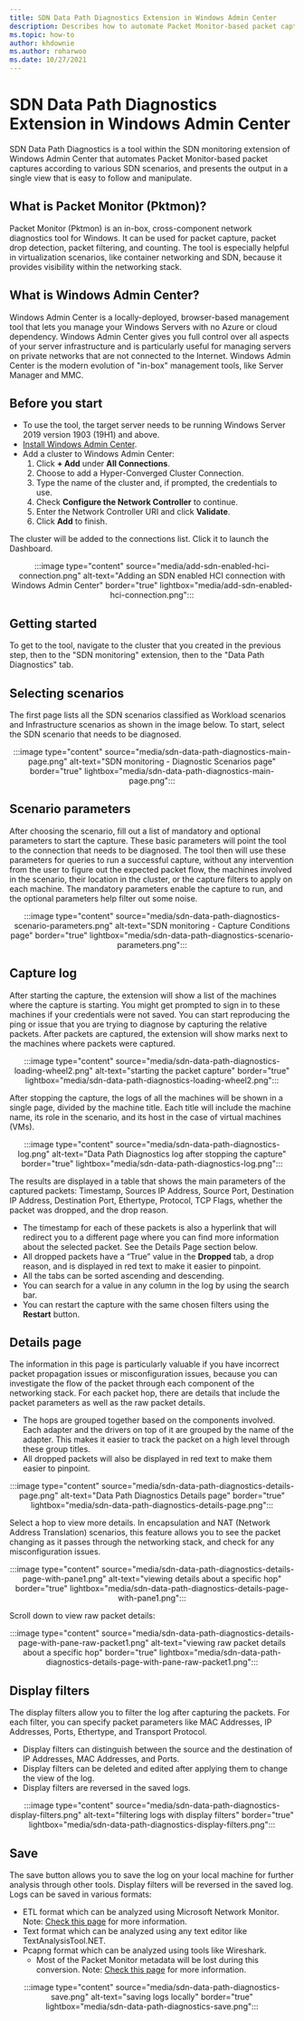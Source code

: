 ```yaml
---
title: SDN Data Path Diagnostics Extension in Windows Admin Center
description: Describes how to automate Packet Monitor-based packet captures with the SDN Data Path Diagnostics Extension in Windows Admin Center.
ms.topic: how-to
author: khdownie
ms.author: roharwoo
ms.date: 10/27/2021
---
```


# SDN Data Path Diagnostics Extension in Windows Admin Center

>

SDN Data Path Diagnostics is a tool within the SDN monitoring extension of Windows Admin Center that automates Packet Monitor-based packet captures according to various SDN scenarios, and presents the output in a single view that is easy to follow and manipulate.​

## What is Packet Monitor (Pktmon)?
Packet Monitor (Pktmon) is an in-box, cross-component network diagnostics tool for Windows. It can be used for packet capture, packet drop detection, packet filtering, and counting. The tool is especially helpful in virtualization scenarios, like container networking and SDN, because it provides visibility within the networking stack.

## What is Windows Admin Center?
Windows Admin Center is a locally-deployed, browser-based management tool that lets you manage your Windows Servers with no Azure or cloud dependency. Windows Admin Center gives you full control over all aspects of your server infrastructure and is particularly useful for managing servers on private networks that are not connected to the Internet. Windows Admin Center is the modern evolution of "in-box" management tools, like Server Manager and MMC.

## Before you start
- To use the tool, the target server needs to be running Windows Server 2019 version 1903 (19H1) and above.
- [Install Windows Admin Center](../../../manage/windows-admin-center/deploy/install.md).
- Add a cluster to Windows Admin Center:
  1. Click **+ Add** under **All Connections**.
  2. Choose to add a Hyper-Converged Cluster Connection.
  3. Type the name of the cluster and, if prompted, the credentials to use.
  4. Check **Configure the Network Controller** to continue.
  5. Enter the Network Controller URI and click **Validate**.
  6. Click **Add** to finish.

The cluster will be added to the connections list. Click it to launch the Dashboard.

<center>

:::image type="content" source="media/add-sdn-enabled-hci-connection.png" alt-text="Adding an SDN enabled HCI connection with Windows Admin Center" border="true" lightbox="media/add-sdn-enabled-hci-connection.png":::

</center>

## Getting started

To get to the tool, navigate to the cluster that you created in the previous step, then to the "SDN monitoring" extension, then to the "Data Path Diagnostics" tab.

## Selecting scenarios

The first page lists all the SDN scenarios classified as Workload scenarios and Infrastructure scenarios as shown in the image below. To start, select the SDN scenario that needs to be diagnosed.

<center>

:::image type="content" source="media/sdn-data-path-diagnostics-main-page.png" alt-text="SDN monitoring - Diagnostic Scenarios page" border="true" lightbox="media/sdn-data-path-diagnostics-main-page.png":::

</center>

## Scenario parameters

After choosing the scenario, fill out a list of mandatory and optional parameters to start the capture. These basic parameters will point the tool to the connection that needs to be diagnosed. The tool then will use these parameters for queries to run a successful capture, without any intervention from the user to figure out the expected packet flow, the machines involved in the scenario, their location in the cluster, or the capture filters to apply on each machine. The mandatory parameters enable the capture to run, and the optional parameters help filter out some noise.

<center>

:::image type="content" source="media/sdn-data-path-diagnostics-scenario-parameters.png" alt-text="SDN monitoring - Capture Conditions page" border="true" lightbox="media/sdn-data-path-diagnostics-scenario-parameters.png":::

</center>

## Capture log

After starting the capture, the extension will show a list of the machines where the capture is starting. You might get prompted to sign in to these machines if your credentials were not saved. You can start reproducing the ping or issue that you are trying to diagnose by capturing the relative packets. After packets are captured, the extension will show marks next to the machines where packets were captured.

<center>

:::image type="content" source="media/sdn-data-path-diagnostics-loading-wheel2.png" alt-text="starting the packet capture" border="true" lightbox="media/sdn-data-path-diagnostics-loading-wheel2.png":::

</center>

After stopping the capture, the logs of all the machines will be shown in a single page, divided by the machine title. Each title will include the machine name, its role in the scenario, and its host in the case of virtual machines (VMs).

<center>

:::image type="content" source="media/sdn-data-path-diagnostics-log.png" alt-text="Data Path Diagnostics log after stopping the capture" border="true" lightbox="media/sdn-data-path-diagnostics-log.png":::

</center>

The results are displayed in a table that shows the main parameters of the captured packets: Timestamp, Sources IP Address, Source Port, Destination IP Address, Destination Port, Ethertype, Protocol, TCP Flags, whether the packet was dropped, and the drop reason.

   - The timestamp for each of these packets is also a hyperlink that will redirect you to a different page where you can find more information about the selected packet. See the Details Page section below.
   - All dropped packets have a “True” value in the **Dropped** tab, a drop reason, and is displayed in red text to make it easier to pinpoint.
   - All the tabs can be sorted ascending and descending.
   - You can search for a value in any column in the log by using the search bar.
   - You can restart the capture with the same chosen filters using the **Restart** button.

## Details page

The information in this page is particularly valuable if you have incorrect packet propagation issues or misconfiguration issues, because you can investigate the flow of the packet through each component of the networking stack. For each packet hop, there are details that include the packet parameters as well as the raw packet details.

- The hops are grouped together based on the components involved. Each adapter and the drivers on top of it are grouped by the name of the adapter. This makes it easier to track the packet on a high level through these group titles.
- All dropped packets will also be displayed in red text to make them easier to pinpoint.

<center>

:::image type="content" source="media/sdn-data-path-diagnostics-details-page.png" alt-text="Data Path Diagnostics Details page" border="true" lightbox="media/sdn-data-path-diagnostics-details-page.png":::

</center>

Select a hop to view more details. In encapsulation and NAT (Network Address Translation) scenarios, this feature allows you to see the packet changing as it passes through the networking stack, and check for any misconfiguration issues.

<center>

:::image type="content" source="media/sdn-data-path-diagnostics-details-page-with-pane1.png" alt-text="viewing details about a specific hop" border="true" lightbox="media/sdn-data-path-diagnostics-details-page-with-pane1.png":::

</center>

Scroll down to view raw packet details:

<center>

:::image type="content" source="media/sdn-data-path-diagnostics-details-page-with-pane-raw-packet1.png" alt-text="viewing raw packet details about a specific hop" border="true" lightbox="media/sdn-data-path-diagnostics-details-page-with-pane-raw-packet1.png":::

</center>

## Display filters

The display filters allow you to filter the log after capturing the packets. For each filter, you can specify packet parameters like MAC Addresses, IP Addresses, Ports, Ethertype, and Transport Protocol.

   - Display filters can distinguish between the source and the destination of IP Addresses, MAC Addresses, and Ports.
   - Display filters can be deleted and edited after applying them to change the view of the log.
   - Display filters are reversed in the saved logs.

<center>

:::image type="content" source="media/sdn-data-path-diagnostics-display-filters.png" alt-text="filtering logs with display filters" border="true" lightbox="media/sdn-data-path-diagnostics-display-filters.png":::

</center>

## Save

The save button allows you to save the log on your local machine for further analysis through other tools. Display filters will be reversed in the saved log. Logs can be saved in various formats:

   - ETL format which can be analyzed using Microsoft Network Monitor. Note: [Check this page](pktmon-netmon-support.md) for more information.
   - Text format which can be analyzed using any text editor like TextAnalysisTool.NET.
   - Pcapng format which can be analyzed using tools like Wireshark.
      - Most of the Packet Monitor metadata will be lost during this conversion. Note: [Check this page](pktmon-pcapng-support.md) for more information.

<center>

:::image type="content" source="media/sdn-data-path-diagnostics-save.png" alt-text="saving logs locally" border="true" lightbox="media/sdn-data-path-diagnostics-save.png":::

</center>
